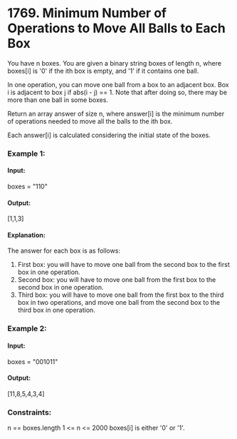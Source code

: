 # 1769. Minimum Number of Operations to Move All Balls to Each Box
You have n boxes. You are given a binary string boxes of length n, where boxes[i] is '0' if the ith box is empty, and '1' if it contains one ball.

In one operation, you can move one ball from a box to an adjacent box. Box i is adjacent to box j if abs(i - j) == 1. Note that after doing so, there may be more than one ball in some boxes.

Return an array answer of size n, where answer[i] is the minimum number of operations needed to move all the balls to the ith box.

Each answer[i] is calculated considering the initial state of the boxes.

### Example 1:
#### Input:
boxes = "110"
#### Output:
[1,1,3]
#### Explanation:
The answer for each box is as follows:
1) First box: you will have to move one ball from the second box to the first box in one operation.
2) Second box: you will have to move one ball from the first box to the second box in one operation.
3) Third box: you will have to move one ball from the first box to the third box in two operations, and move one ball from the second box to the third box in one operation.

### Example 2:
#### Input: 
boxes = "001011"
#### Output:
[11,8,5,4,3,4]
 
### Constraints:
n == boxes.length
1 <= n <= 2000
boxes[i] is either '0' or '1'.
